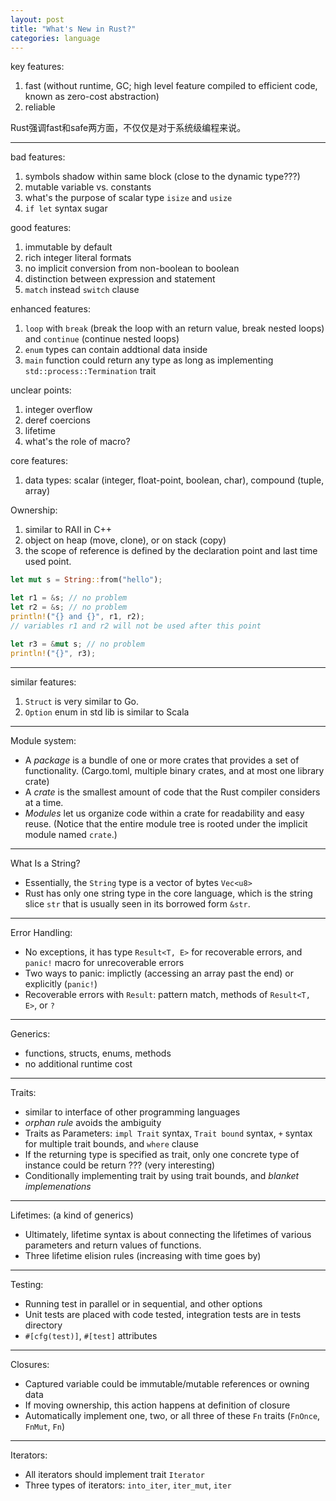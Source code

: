 ```yaml
---
layout: post
title: "What's New in Rust?"
categories: language
---
```


key features:
1. fast (without runtime, GC; high level feature compiled to efficient code, known as zero-cost abstraction)
2. reliable

Rust强调fast和safe两方面，不仅仅是对于系统级编程来说。

***

bad features:
1. symbols shadow within same block (close to the dynamic type???)
2. mutable variable vs. constants
3. what's the purpose of scalar type `isize` and `usize`
4. `if let` syntax sugar


good features:
1. immutable by default
2. rich integer literal formats
3. no implicit conversion from non-boolean to boolean
4. distinction between expression and statement
5. `match` instead `switch` clause


enhanced features:
1. `loop` with `break` (break the loop with an return value, break nested loops) and `continue` (continue nested loops)
2. `enum` types can contain addtional data inside
3. `main` function could return any type as long as implementing `std::process::Termination` trait


unclear points:
1. integer overflow
2. deref coercions
3. lifetime
4. what's the role of macro? 


core features:
1. data types: scalar (integer, float-point, boolean, char), compound (tuple, array)


Ownership:
1. similar to RAII in C++
2. object on heap (move, clone), or on stack (copy)
3. the scope of reference is defined by the declaration point and last time used point.

```rust
let mut s = String::from("hello");

let r1 = &s; // no problem
let r2 = &s; // no problem
println!("{} and {}", r1, r2);
// variables r1 and r2 will not be used after this point

let r3 = &mut s; // no problem
println!("{}", r3);
```

***
similar features:
1. `Struct` is very similar to Go.
2. `Option` enum in std lib is similar to Scala


***
Module system:
* A _package_ is a bundle of one or more crates that provides a set of functionality. (Cargo.toml, multiple binary crates, and at most one library crate)
* A _crate_ is the smallest amount of code that the Rust compiler considers at a time.
* _Modules_ let us organize code within a crate for readability and easy reuse. (Notice that the entire module tree is rooted under the implicit module named `crate`.)

***
What Is a String?
* Essentially, the `String` type is a vector of bytes `Vec<u8>`
* Rust has only one string type in the core language, which is the string slice `str` that is usually seen in its borrowed form `&str`.

***
Error Handling:
* No exceptions, it has type `Result<T, E>` for recoverable errors, and `panic!` macro for unrecoverable errors
* Two ways to panic: implictly (accessing an array past the end) or explicitly (`panic!`)
* Recoverable errors with `Result`: pattern match, methods of `Result<T, E>`, or `?`

***
Generics:
* functions, structs, enums, methods
* no additional runtime cost

***
Traits:
* similar to interface of other programming languages
* _orphan rule_ avoids the ambiguity
* Traits as Parameters: `impl Trait` syntax, `Trait bound` syntax, `+` syntax for multiple trait bounds, and `where` clause
* If the returning type is specified as trait, only one concrete type of instance could be return ??? (very interesting)
* Conditionally implementing trait by using trait bounds, and _blanket implemenations_

***
Lifetimes: (a kind of generics)
* Ultimately, lifetime syntax is about connecting the lifetimes of various parameters and return values of functions.
* Three lifetime elision rules (increasing with time goes by)

***
Testing:
* Running test in parallel or in sequential, and other options
* Unit tests are placed with code tested, integration tests are in tests directory
* `#[cfg(test)]`, `#[test]` attributes

***
Closures:
* Captured variable could be immutable/mutable references or owning data
* If moving ownership, this action happens at definition of closure
* Automatically implement one, two, or all three of these `Fn` traits (`FnOnce`, `FnMut`, `Fn`)

***
Iterators:
* All iterators should implement trait `Iterator`
* Three types of iterators: `into_iter`, `iter_mut`, `iter`
